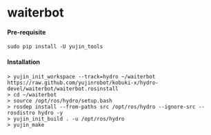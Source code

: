 waiterbot
=========

#### Pre-requisite

```
sudo pip install -U yujin_tools
```

#### Installation ####

```
> yujin_init_workspace --track=hydro ~/waiterbot https://raw.github.com/yujinrobot/kobuki-x/hydro-devel/waiterbot/waiterbot.rosinstall
> cd ~/waiterbot
> source /opt/ros/hydro/setup.bash
> rosdep install --from-paths src /opt/ros/hydro --ignore-src --rosdistro hydro -y
> yujin_init_build . -u /opt/ros/hydro
> yujin_make
```
